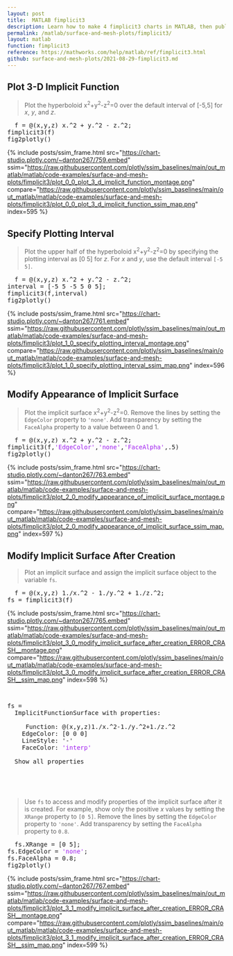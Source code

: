 ```yaml
---
layout: post
title:  MATLAB fimplicit3
description: Learn how to make 4 fimplicit3 charts in MATLAB, then publish them to the Web with Plotly.
permalink: /matlab/surface-and-mesh-plots/fimplicit3/
layout: matlab
function: fimplicit3
reference: https://mathworks.com/help/matlab/ref/fimplicit3.html
github: surface-and-mesh-plots/2021-08-29-fimplicit3.md
---
```


## Plot 3-D Implicit Function

> Plot the hyperboloid  x<sup>2</sup>+y<sup>2</sup>-z<sup>2</sup>=0 over the default interval of [-5,5] for  *x*, *y*, and *z*.

<pre class="mcode">
  f = @(x,y,z) x.^2 + y.^2 - z.^2;
fimplicit3(f)
fig2plotly()
</pre>

{% include posts/ssim_frame.html 
  src="https://chart-studio.plotly.com/~danton267/759.embed" 
  ssim="https://raw.githubusercontent.com/plotly/ssim_baselines/main/out_matlab/matlab/code-examples/surface-and-mesh-plots/fimplicit3/plot_0_0_plot_3_d_implicit_function_montage.png" 
  compare="https://raw.githubusercontent.com/plotly/ssim_baselines/main/out_matlab/matlab/code-examples/surface-and-mesh-plots/fimplicit3/plot_0_0_plot_3_d_implicit_function_ssim_map.png" 
  index=595
%}



<!--------------------- EXAMPLE BREAK ------------------------->

## Specify Plotting Interval

> Plot the upper half of the hyperboloid  x<sup>2</sup>+y<sup>2</sup>-z<sup>2</sup>=0 by specifying the plotting interval as [0 5] for *z*. For  *x* and  *y*, use the default interval `[-5 5]`.

<pre class="mcode">
  f = @(x,y,z) x.^2 + y.^2 - z.^2;
interval = [-5 5 -5 5 0 5];
fimplicit3(f,interval)
fig2plotly()
</pre>

{% include posts/ssim_frame.html 
  src="https://chart-studio.plotly.com/~danton267/761.embed" 
  ssim="https://raw.githubusercontent.com/plotly/ssim_baselines/main/out_matlab/matlab/code-examples/surface-and-mesh-plots/fimplicit3/plot_1_0_specify_plotting_interval_montage.png" 
  compare="https://raw.githubusercontent.com/plotly/ssim_baselines/main/out_matlab/matlab/code-examples/surface-and-mesh-plots/fimplicit3/plot_1_0_specify_plotting_interval_ssim_map.png" 
  index=596
%}



<!--------------------- EXAMPLE BREAK ------------------------->

## Modify Appearance of Implicit Surface

> Plot the implicit surface  x<sup>2</sup>+y<sup>2</sup>-z<sup>2</sup>=0. Remove the lines by setting the `EdgeColor` property to `'none'`. Add transparency by setting the `FaceAlpha` property to a value between 0 and 1.

<pre class="mcode">
  f = @(x,y,z) x.^2 + y.^2 - z.^2;
fimplicit3(f,<span style='color:#A020F0'>'EdgeColor'</span>,<span style='color:#A020F0'>'none'</span>,<span style='color:#A020F0'>'FaceAlpha'</span>,.5)
fig2plotly()
</pre>

{% include posts/ssim_frame.html 
  src="https://chart-studio.plotly.com/~danton267/763.embed" 
  ssim="https://raw.githubusercontent.com/plotly/ssim_baselines/main/out_matlab/matlab/code-examples/surface-and-mesh-plots/fimplicit3/plot_2_0_modify_appearance_of_implicit_surface_montage.png" 
  compare="https://raw.githubusercontent.com/plotly/ssim_baselines/main/out_matlab/matlab/code-examples/surface-and-mesh-plots/fimplicit3/plot_2_0_modify_appearance_of_implicit_surface_ssim_map.png" 
  index=597
%}



<!--------------------- EXAMPLE BREAK ------------------------->

## Modify Implicit Surface After Creation

> Plot an implicit surface and assign the implicit surface object to the variable `fs`. 

<pre>
  f = @(x,y,z) 1./x.^2 - 1./y.^2 + 1./z.^2;
fs = fimplicit3(f)
</pre>

{% include posts/ssim_frame.html 
  src="https://chart-studio.plotly.com/~danton267/765.embed" 
  ssim="https://raw.githubusercontent.com/plotly/ssim_baselines/main/out_matlab/matlab/code-examples/surface-and-mesh-plots/fimplicit3/plot_3_0_modify_implicit_surface_after_creation_ERROR_CRASH__montage.png" 
  compare="https://raw.githubusercontent.com/plotly/ssim_baselines/main/out_matlab/matlab/code-examples/surface-and-mesh-plots/fimplicit3/plot_3_0_modify_implicit_surface_after_creation_ERROR_CRASH__ssim_map.png" 
  index=598
%}

<pre>
  <div class="codeoutput"><pre>fs = 
  ImplicitFunctionSurface with properties:

     Function: @(x,y,z)1./x.^2-1./y.^2+1./z.^2
    EdgeColor: [0 0 0]
    LineStyle: '-'
    FaceColor: <span style='color:#A020F0'>'interp'</span>

  Show all properties

</pre></div>
</pre>

> Use `fs` to access and modify properties of the implicit surface after it is created. For example, show only the positive *x* values by setting the `XRange` property to `[0 5]`. Remove the lines by setting the `EdgeColor` property to `'none'`. Add transparency by setting the `FaceAlpha` property to `0.8`.

<pre class="mcode">
  fs.XRange = [0 5];
fs.EdgeColor = <span style='color:#A020F0'>'none'</span>;
fs.FaceAlpha = 0.8;
fig2plotly()
</pre>

{% include posts/ssim_frame.html 
  src="https://chart-studio.plotly.com/~danton267/767.embed" 
  ssim="https://raw.githubusercontent.com/plotly/ssim_baselines/main/out_matlab/matlab/code-examples/surface-and-mesh-plots/fimplicit3/plot_3_1_modify_implicit_surface_after_creation_ERROR_CRASH__montage.png" 
  compare="https://raw.githubusercontent.com/plotly/ssim_baselines/main/out_matlab/matlab/code-examples/surface-and-mesh-plots/fimplicit3/plot_3_1_modify_implicit_surface_after_creation_ERROR_CRASH__ssim_map.png" 
  index=599
%}



<!--------------------- EXAMPLE BREAK ------------------------->


